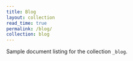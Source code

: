 ```yaml
---
title: Blog
layout: collection
read_time: true
permalink: /blog/
collection: blog
---
```


Sample document listing for the collection `_blog`.

